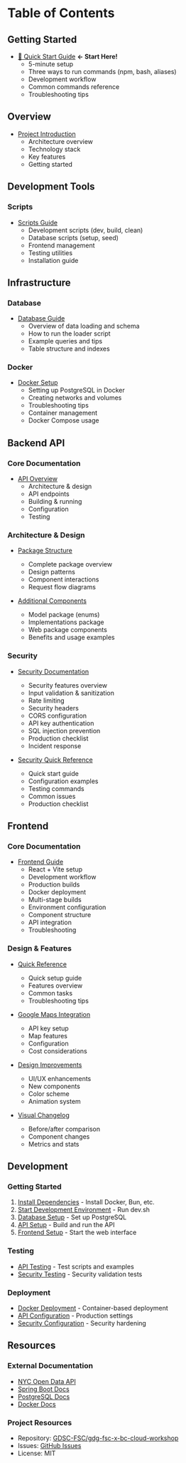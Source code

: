 # Table of Contents

## Getting Started
- [🚀 Quick Start Guide](QUICK_START.md) **← Start Here!**
  - 5-minute setup
  - Three ways to run commands (npm, bash, aliases)
  - Development workflow
  - Common commands reference
  - Troubleshooting tips

## Overview
- [Project Introduction](README.md)
  - Architecture overview
  - Technology stack
  - Key features
  - Getting started

## Development Tools

### Scripts
- [Scripts Guide](scripts/README.md)
  - Development scripts (dev, build, clean)
  - Database scripts (setup, seed)
  - Frontend management
  - Testing utilities
  - Installation guide

## Infrastructure

### Database
- [Database Guide](database/README.md)
  - Overview of data loading and schema
  - How to run the loader script
  - Example queries and tips
  - Table structure and indexes

### Docker
- [Docker Setup](docker/README.md)
  - Setting up PostgreSQL in Docker
  - Creating networks and volumes
  - Troubleshooting tips
  - Container management
  - Docker Compose usage

## Backend API

### Core Documentation
- [API Overview](api/README.md)
  - Architecture & design
  - API endpoints
  - Building & running
  - Configuration
  - Testing

### Architecture & Design
- [Package Structure](api/PACKAGE_STRUCTURE.md)
  - Complete package overview
  - Design patterns
  - Component interactions
  - Request flow diagrams

- [Additional Components](api/ADDITIONAL_COMPONENTS.md)
  - Model package (enums)
  - Implementations package
  - Web package components
  - Benefits and usage examples

### Security
- [Security Documentation](api/SECURITY.md)
  - Security features overview
  - Input validation & sanitization
  - Rate limiting
  - Security headers
  - CORS configuration
  - API key authentication
  - SQL injection prevention
  - Production checklist
  - Incident response

- [Security Quick Reference](api/SECURITY_QUICK_REFERENCE.md)
  - Quick start guide
  - Configuration examples
  - Testing commands
  - Common issues
  - Production checklist

## Frontend

### Core Documentation
- [Frontend Guide](frontend/README.md)
  - React + Vite setup
  - Development workflow
  - Production builds
  - Docker deployment
  - Multi-stage builds
  - Environment configuration
  - Component structure
  - API integration
  - Troubleshooting

### Design & Features
- [Quick Reference](frontend/QUICK_REFERENCE.md)
  - Quick setup guide
  - Features overview
  - Common tasks
  - Troubleshooting tips

- [Google Maps Integration](frontend/GOOGLE_MAPS_SETUP.md)
  - API key setup
  - Map features
  - Configuration
  - Cost considerations

- [Design Improvements](frontend/DESIGN_IMPROVEMENTS.md)
  - UI/UX enhancements
  - New components
  - Color scheme
  - Animation system

- [Visual Changelog](frontend/VISUAL_CHANGELOG.md)
  - Before/after comparison
  - Component changes
  - Metrics and stats

## Development

### Getting Started
1. [Install Dependencies](scripts/README.md#-quick-start) - Install Docker, Bun, etc.
2. [Start Development Environment](scripts/README.md#development) - Run dev.sh
3. [Database Setup](database/README.md) - Set up PostgreSQL
4. [API Setup](api/README.md) - Build and run the API
5. [Frontend Setup](../frontend/README.md) - Start the web interface

### Testing
- [API Testing](api/README.md#testing-the-api) - Test scripts and examples
- [Security Testing](api/SECURITY.md#-security-testing) - Security validation tests

### Deployment
- [Docker Deployment](docker/README.md) - Container-based deployment
- [API Configuration](api/README.md#configuration) - Production settings
- [Security Configuration](api/SECURITY.md#-security-checklist) - Security hardening

## Resources

### External Documentation
- [NYC Open Data API](https://data.cityofnewyork.us/resource/43nn-pn8j.geojson)
- [Spring Boot Docs](https://docs.spring.io/spring-boot/docs/current/reference/html/)
- [PostgreSQL Docs](https://www.postgresql.org/docs/current/)
- [Docker Docs](https://docs.docker.com/)

### Project Resources
- Repository: [GDSC-FSC/gdg-fsc-x-bc-cloud-workshop](https://github.com/GDSC-FSC/gdg-fsc-x-bc-cloud-workshop)
- Issues: [GitHub Issues](https://github.com/GDSC-FSC/gdg-fsc-x-bc-cloud-workshop/issues)
- License: MIT
